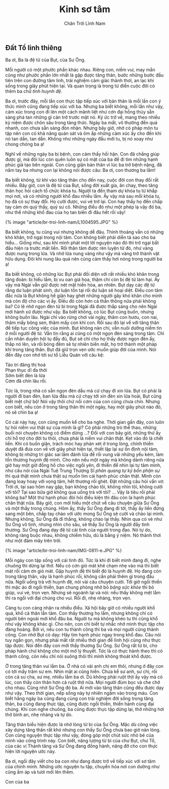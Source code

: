 ﻿---
title: Kinh sơ tâm
author: Chân Trời Lĩnh Nam
---

## Đất Tổ linh thiêng

Ba ơi, Ba là đệ tử của Bụt, của Sư Ông.

Mỗi người có một phước phần khác nhau. Riêng con, niềm vui, may mắn cũng như phước phần lớn nhất là gặp được tăng thân, bước những bước đầu tiên trên con đường tâm linh, trải nghiệm cảm giác thảnh thơi, an lạc khi sống trong giây phút hiện tại. Và quan trọng là trong từ điển cuộc đời có thêm ba chữ *tình huynh đệ*.

Ba ơi, trước đây, mỗi lần con thực tập tiếp xúc với bản thân là mỗi lần con ý thức mình cũng đang tiếp xúc với ba. Nhưng ba biết không, mỗi lần như vậy, cảm xúc trong con đi lên một cách mãnh liệt như cơn đại hồng thủy sẵn sàng phá tan những gì cản trở trước mặt nó. Ký ức trở về, mang theo nhiều kỷ niệm được chôn sâu trong tàng thức. Ngày ba mất, vô thường đến quá nhanh, con chưa sẵn sàng đón nhận. Nhưng bây giờ, nhờ có pháp môn tu tập nên con có khả năng quán sát và ôm ấp những cảm xúc ấy cho đến khi nó tan dần, tan dần. Không như những ngày đầu mới tu, bị nó xoay như chong chóng ba ạ!

Nghĩ về những ngày ba bị bệnh, con cảm thấy hối hận. Con đã chẳng giúp được gì, mà đôi lúc còn quên luôn sự có mặt của ba để đi tìm những hạnh phúc giả tạo bên ngoài. Con cũng giận bản thân vì lúc ba trở bệnh nặng, đã nắm tay ba nhưng con lại không nói được câu: Ba ơi, con thương ba lắm!

Ba biết không, từ khi vào tăng thân cho đến nay, cuộc đời con thay đổi rất nhiều. Bây giờ, con là đệ tử của Bụt, sống đời xuất gia, ăn chay, theo tăng thân học hỏi cách tổ chức khóa tu. Người ta đến tham dự khóa tu từ khắp mọi nơi, và có những người khổ đau nhiều lắm. Ấy vậy mà sau mỗi khóa tu, họ đã có sự thay đổi. Họ cười được, vui vẻ trở lại. Con hay thấy họ đến chắp tay cảm ơn quý thầy, quý sư cô.  Những điều đó như một phép lạ vậy đó ba, như thể những khổ đau của họ tan biến đi đâu hết rồi vậy! 

{% image "article/br-troi-linh-nam/L1004595.JPG" %}

Ba biết không, tu cũng vui nhưng không dễ đâu. Thỉnh thoảng vẫn có những khó khăn, trở ngại trong nội tâm. Con không biết phải diễn tả sao cho ba hiểu… Giống như, sau khi mình phát một lời nguyện nào đó thì trở ngại bắt đầu hiện ra trước mắt liền. Rồi thân tâm được rèn luyện từ đó, như vàng được nung trong lửa. Và nhờ lửa nung vàng như vậy mà vàng trở thành vật hữu dụng. Đôi khi nung lâu quá nên cũng cảm thấy hơi nóng trong người ba ạ!

Ba biết không, có những lúc Bụt phải đối diện với rất nhiều khó khăn trong tăng đoàn: bị hiểu lầm, bị vu oan giá họa, thậm chí còn bị đệ tử làm hại. Ấy vậy mà Ngài vẫn giữ được nét mặt hiền hòa, an nhiên. Bụt dạy các đệ tử rằng dư luận phát sinh, dư luận tồn tại rồi dư luận sẽ hoại diệt. Điều con tâm đắc nữa là Bụt không hề giận hay ghét những người gây khó khăn cho mình mà còn độ cho các vị ấy. Điều đó còn hơn cả thần thông nữa phải không ba? Có lẽ  nhờ ngọn đèn từ bi trong Ngài đã được thắp sáng cho nên Ngài mới hành xử được như vậy. Ba biết không, có lúc Bụt cũng buồn, nhưng không buồn lâu. Ngài chỉ vào rừng chơi vài ngày, thăm con hươu, con nai, thăm mấy bông sen, thăm mấy con khỉ con. Rồi sau đó lại về với tăng thân để tiếp tục công việc của mình. Bụt không nản chí, vẫn nuôi dưỡng niềm tin ở mỗi người đệ tử. Vẫn tin rằng ai cũng có một ngọn đèn sáng trong tâm. Chỉ cần nhân duyên hội tụ đầy đủ, Bụt sẽ chỉ cho họ thấy được ngọn đèn ấy, thắp nó lên, và rồi bóng đêm sẽ tự nhiên biến mất, họ trở thành một pháp khí trong tăng thân. Bụt đã giữ trọn vẹn ước muốn giúp đời của mình. Nói đến đây con nhớ tới sư tổ Liễu Quán với câu kệ:

<div class="verse"><p>Tảo tri đăng thị hoả<br/>
Phạn thục dĩ đa thời<br/>
Sớm biết đèn là lửa<br/>
Cơm đã chín lâu rồi.</p></div>

Tức là, trong nhà có sẵn ngọn đèn dầu mà cứ chạy đi xin lửa. Bụt có phải là người đi ban đèn, ban lửa đâu mà cứ chạy tới xin đèn xin lửa hoài, Bụt cũng biết mệt chứ bộ! Nói vậy thôi chứ nồi cơm của con cũng chưa chín. Nhưng con biết, nếu còn ở trong tăng thân thì một ngày, hay một giây phút nào đó, nó sẽ chín ba ạ!

Có cái này hay, con cũng muốn kể cho ba nghe. Thời gian gần đây, con luôn tự hỏi niềm vui thật sự của mình là gì? Có phải những trò thể thao, những buổi nói chuyện không có điểm dừng ...? Đối với con bây giờ, những thứ ấy chỉ hỗ trợ cho đời tu thôi, chưa phải là niềm vui chân thật. Kẹt vào đó là chết liền. Khi có buồn giận, trách móc hay phán xét ở trong lòng, chính thiền duyệt đã đưa con về với giây phút hiện tại, thiết lập lại sự ổn định nội tâm, không bị những tri giác sai lầm đánh lừa để rồi vung vãi những yếu kém, làm tổn thương huynh đệ mình. Cho nên nếu một ngày mà không dành riêng nửa giờ hay một giờ đồng hồ cho việc ngồi yên, đi thiền để nhìn lại tự tâm mình, như câu nói của Ngài Tuệ Trung Thượng Sĩ *phản quang tự kỷ bổn phận sự* thì quả thật mình chưa thật sự muốn tìm cái hạnh phúc chân thật. Mình còn đang loay hoay với vọng tâm, hết thương rồi ghét. Đặt những câu hỏi vẩn vơ: Trời ơi, tại sao hôm nay gặp, bạn không chào tôi, không nhìn tôi, không cười với tôi? Tại sao bữa giờ không qua uống trà với tôi? ... Vậy là tiêu rồi phải không ba? Một thứ hạnh phúc đòi hỏi điều kiện thì đâu còn là hạnh phúc chân thật nữa. Bây giờ, con mới hiểu một chút về câu chuyện giữa Sư Ông và một thầy trong chúng. Hôm ấy, thấy Sư Ông đang đi tới, thầy ấy liền đứng sang một bên, chắp tay chào với ước mong Sư Ông sẽ cười và chào lại mình. Nhưng không, Sư Ông đã đi thẳng, không chào lại thầy. Nhìn qua có vẻ như Sư Ông vô tình, nhưng nhìn cho sâu, sẽ thấy Sư Ông là người đầy tình thương. Sư Ông đang dạy đệ tử cái tình của người trong đạo. Nó tự do, không ràng buộc nhau, không chiếm hữu, dù là bằng ý niệm. Nó thảnh thơi như một đám mây trên trời.

{% image "article/br-troi-linh-nam/IMG-0811-e.JPG" %}

Mỗi ngày con tập sống với cái tình đó. Tức là khi đi biết mình đang đi, nghe chuông thì dừng lại thở. Nếu có cơn gió mát khẽ chạm nhẹ vào má thì biết mát rồi cảm ơn gió mát. Gặp huynh đệ thì biết đó là huynh đệ. Họ đang còn trong tăng thân, vậy là hạnh phúc rồi, không cần phải thêm gì trong đầu nữa. Ngồi uống trà với huynh đệ, nói vài câu chuyện cười. Tới giờ ngồi thiền thì mặc áo đi ngồi thiền, bạn chung phòng nhờ bỏ *bảng sức khỏe* thì bỏ giúp, vui vẻ, trọn vẹn. Nhưng sẽ ngoảnh lại và nói: nếu thấy không mệt lắm thì ra ngồi với đại chúng cho vui. Rồi đi, nhẹ nhàng, trọn vẹn.

Càng tu con càng nhận ra nhiều điều. Xã hội bây giờ có nhiều người khổ quá, khổ cả thân lẫn tâm. Con thấy thương họ lắm, nhưng không chỉ có người bên ngoài mới khổ đâu ba. Người tu mà không khéo tu thì cũng khổ như vậy không khác gì. Cho nên, con chỉ biết tự nhắc nhở mình thực tập cho đàng hoàng. Bởi vì, nếu con tu thành công thì ba và mọi người cũng thành công. Con nhớ Bụt có dạy: Hãy tìm hạnh phúc ngay trong khổ đau. Câu nói tuy ngắn gọn, nhưng phải mất rất nhiều thời gian để lĩnh hội cũng như thực tập được. Nói đến đây con mới thấy thương Sư Ông. Sư Ông rất từ bi, cho pháp hành chứ không cho một mớ lý thuyết. Tức là có thực hành theo thì có thành công, còn nếu chỉ nói suông thôi thì mình không thoát khổ được.

Ở trong tăng thân vui lắm ba. Ở nhà có vài anh chị em thôi, nhưng ở đây con có tới mấy trăm sư em. Nhìn mặt ai cũng hiền. Chưa kể sư anh, sư chị, rồi còn cả sư cha, sư mẹ, nhiều lắm ba ơi. Dù không phải ruột thịt ấy vậy mà có lúc, con thấy còn thân hơn cả ruột thịt nữa. Mọi người đùm bọc và che chở cho nhau. Cũng nhờ Sư Ông đó ba. Ai mới vào tăng thân cũng đều được dạy như vậy. Theo thời gian, nếp sống này tự nhiên ngấm vào trong máu. Con biết hằng ngày ba cũng đang cùng con trải nghiệm đời sống trong tăng thân, ba cũng đang thực tập, cũng được ngồi thiền, thiền hành cùng đại chúng. Khi con nghe chuông, ba cũng được thực tập dừng lại, thở những hơi thở bình an, nhẹ nhàng và tự do. 

Tăng thân biểu hiện được là nhờ lòng từ bi của Sư Ông. Mặc dù công việc xây dựng tăng thân rất khó nhưng con thấy Sư Ông chưa bao giờ nản lòng. Con cũng nguyện thực tập như vậy, đóng góp một chút sức nhỏ bé của mình vào công trình này. Con biết, năng lượng từ bi của chư Bụt, chư Tổ, của các vị Thánh tăng và Sư Ông đang đồng hành, nâng đỡ cho con thực hiện lời nguyện ước này.

Ba ơi, ngồi đây viết cho ba con như đang được trở về tiếp xúc với sơ tâm của chính mình. Những ước nguyện tu tập, chuyển hóa nơi con dường như cũng ấm áp và tươi mới lên thêm.

<p class="noIndent">Con của ba</p>
